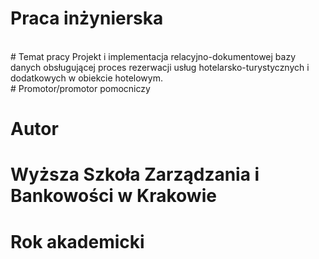 # Praca inżynierska
<br/>
# Temat pracy
Projekt i implementacja relacyjno-dokumentowej bazy danych obsługującej proces rezerwacji usług hotelarsko-turystycznych i dodatkowych w obiekcie hotelowym.
<br/>
# Promotor/promotor pomocniczy

# Autor

# Wyższa Szkoła Zarządzania i Bankowości w Krakowie

# Rok akademicki
